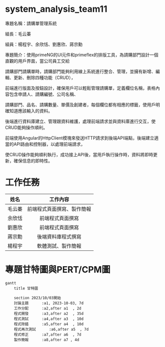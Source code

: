 # system_analysis_team11
專題名稱：請購單管理系統

組長：毛云蓁

組員：楊程宇、余欣恬、劉惠欣、蔣宗勳

專題簡介：使用primeNG的UI元件和primeflex的排版工具，為請購部門設計一個直觀的用戶界面，當公司員工交給

請購部門請購單時，請購部門能夠利用線上系統進行整合、管理，並擁有新增、編輯、更新、刪除四種功能（CRUD），

前端進行版面及按鈕設計，確保用戶可以輕鬆管理請購單，定義欄位名稱，表格內容包含申請人、請購編號、公司名稱、

請購部門、品名、請購數量、單價及創建者，每個欄位都有相應的標籤，使用戶明確知道應該輸入的資料。

後端進行資料庫建立、管理跟資料維護，處理前端請求並與資料庫進行交互，使CRUD能夠操作順利。

前端使用Angular的HttpClient模塊來發送HTTP請求到後端API端點，後端建立適當的API路由和控制器，以處理前端請求，

使CRUD操作能夠順利執行，成功接上API後，當用戶執行操作時，資料將即時更新，確保信息的即時性。

# 工作任務

| 姓名 | 工作內容 |
| :-: | :-: |
| 毛云蓁 | 前端程式頁面撰寫、製作簡報 |
| 余欣恬 | 前端程式頁面撰寫 |
| 劉惠欣 | 前端程式頁面撰寫 |
| 蔣宗勳 | 後端資料庫程式撰寫|
| 楊程宇 | 軟體測試、製作簡報 |

# 專題甘特圖與PERT/CPM圖
```mermaid
gantt
    title 甘特圖

    section 2023/10/03開始
    討論主題      :a1, 2023-10-03, 7d
    工作分配      :a2,after a1  , 2d
    程式開發      :a3,after a2  , 35d
    程式測試      :a4,after a3  , 10d
    程式除錯      :a5,after a4  , 10d
    程式再次測試      :a6,after a5  , 7d
    程式修正      :a7,after a6  , 7d
    製作簡報      :a8,after a7 , 4d
```
